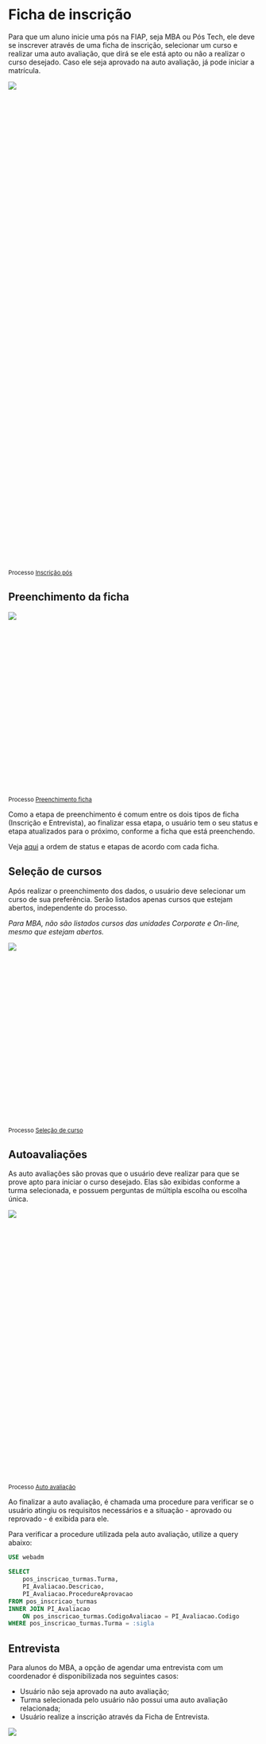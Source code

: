 # Ficha de inscrição

Para que um aluno inicie uma pós na FIAP, seja MBA ou Pós Tech, ele deve se inscrever através de uma ficha de inscrição, selecionar
um curso e realizar uma auto avaliação, que dirá se ele está apto ou não a realizar o curso desejado. Caso ele seja aprovado na auto
avaliação, já pode iniciar a matrícula.

<div style="height:980px; overflow-x:scroll;">
    <img src="/processos/inscricao-pos/inscricao-pos.svg" style="max-width: initial;">
</div>
<sup> Processo <a href="http://conhecimento.fiap.com.br/processos/inscricao-pos/inscricao-pos/"> Inscrição pós </a> </sup>

## Preenchimento da ficha

<div style="height:370px; overflow-x:scroll;">
    <img src="/processos/inscricao-pos/preenchimento-ficha.svg" style="max-width: initial;">
</div>
<sup> Processo <a href="http://conhecimento.fiap.com.br/processos/inscricao-pos/preenchimento-ficha/"> Preenchimento ficha </a> </sup>

Como a etapa de preenchimento é comum entre os dois tipos de ficha (Inscrição e Entrevista), ao finalizar essa etapa, o usuário
tem o seu status e etapa atualizados para o próximo, conforme a ficha que está preenchendo.

Veja [aqui](http://conhecimento.fiap.com.br/fiap/pos/ficha-inscricao/#especificacoes-por-ficha) a ordem de status e etapas de acordo
com cada ficha.

## Seleção de cursos

Após realizar o preenchimento dos dados, o usuário deve selecionar um curso de sua preferência. Serão listados apenas cursos que estejam
abertos, independente do processo.

*Para MBA, não são listados cursos das unidades Corporate e On-line, mesmo que estejam abertos.*

<div style="height:370px; overflow-x:scroll;">
    <img src="/processos/inscricao-pos/selecao-curso.svg" style="max-width: initial;">
</div>
<sup> Processo <a href="http://conhecimento.fiap.com.br/processos/inscricao-pos/selecao-curso/"> Seleção de curso </a> </sup>

## Autoavaliações

As auto avaliações são provas que o usuário deve realizar para que se prove apto para iniciar o curso desejado. Elas são exibidas conforme
a turma selecionada, e possuem perguntas de múltipla escolha ou escolha única.

<div style="height:550px; overflow-x:scroll;">
    <img src="/processos/inscricao-pos/auto-avaliacao.svg" style="max-width: initial;">
</div>
<sup> Processo <a href="http://conhecimento.fiap.com.br/processos/inscricao-pos/auto-avaliacao/"> Auto avaliação </a> </sup>

Ao finalizar a auto avaliação, é chamada uma procedure para verificar se o usuário atingiu os requisitos necessários e a situação - aprovado
ou reprovado - é exibida para ele.

Para verificar a procedure utilizada pela auto avaliação, utilize a query abaixo:

```sql
USE webadm

SELECT
    pos_inscricao_turmas.Turma,
    PI_Avaliacao.Descricao,
    PI_Avaliacao.ProcedureAprovacao
FROM pos_inscricao_turmas
INNER JOIN PI_Avaliacao
    ON pos_inscricao_turmas.CodigoAvaliacao = PI_Avaliacao.Codigo
WHERE pos_inscricao_turmas.Turma = :sigla

```

## Entrevista

Para alunos do MBA, a opção de agendar uma entrevista com um coordenador é disponibilizada nos seguintes casos:

- Usuário não seja aprovado na auto avaliação;
- Turma selecionada pelo usuário não possui uma auto avaliação relacionada;
- Usuário realize a inscrição através da Ficha de Entrevista.

<div style="height:460px; overflow-x:scroll;">
    <img src="/processos/inscricao-pos/entrevista.svg" style="max-width: initial;">
</div>
<sup> Processo <a href="http://conhecimento.fiap.com.br/processos/inscricao-pos/entrevista/"> Entrevista </a> </sup>

Exemplo de chamada da procedure que lista os horários.

```sql
USE site_fiap

-- Caso deseje listar horários para usuários que realizaram a inscrição
-- através da ficha de entrevista, informe codigoCurso = -1

EXEC [dbo].[spHorariosEntrevista]
@CodigoCursoInscricao = :codigoCurso,
@Unidade = 'on-line'

```

*São listados apenas horários on-line de hoje + 2 dias até hoje + 35 dias. Ou seja, caso hoje seja dia 14/09, serão listados horários
do dia 16/09 até o dia 19/10.*

Caso o usuário não compareça no dia e horários marcados na entrevista, o status dele será alterado para 17 (pendente) pelo Job
**[Pós-Graduação] Volta entrevistas on-line que não aconteceram, para liberar reagendamento**. Este job roda diariamente no SQL Server e,
ao alterar o status, permite que ele reagende a entrevista ou refaça a auto avaliação caso deseje.

## Especificações por ficha

Cada tipo de ficha possui etapas e status específicos por quais um usuário irá passar até completá-la. Esses status e etapas servem para
localizar o usuário dentro da ficha e identificar quais ações ele pode - ou não - realizar, sempre seguindo a ordem.

Exemplo: Um usuário que está na Ficha de Inscrição do MBA, não pode realizar uma entrevista antes de realizar a auto avaliação, porém,
se esse mesmo usuário está na Ficha de Entrevista, essa ação é válida.

_A etapa e o status de um usuário pode ser consultado na tabela PI_InscricaoProcesso._

###Ficha de Entrevista MBA
**Ordem dos status**

- 28 - Pré inscrição
- 24 - Ficha incompleta
- 17 e 7 - Pendente e Entrevista

**Ordem das etapas**

- 1 - Ficha de inscrição
- 5 - Entrevista

###Ficha de Inscrição MBA
**Ordem dos status**

- 28 - Pré inscrição
- 24 - Ficha incompleta
- 37 - Avaliação
- 4 e 3 - Aprovado e Reprovado
- 17 e 7 - Pendente e Entrevista

**Ordem das etapas**

- 1 - Ficha de inscrição
- 2 - Seleção de curso
- 3 - Avaliação
- 4 - Matrícula
- 5 - Entrevista

###Ficha de Inscrição Pós Tech
**Ordem dos status**

- 28 - Pré inscrição
- 24 - Ficha incompleta
- 37 - Avaliação
- 4 e 3 - Aprovado e Reprovado
- 17 e 7 - Pendente e Entrevista

**Ordem das etapas**

- 1 - Ficha de inscrição
- 2 - Seleção de curso
- 3 - Avaliação
- 4 - Matrícula
- 6 - Contato

## Excluir testes realizados nos sistemas Ficha de Inscrição e Matrícula de MBA e Pós Tech

```sql
USE WebAdm
GO

DISABLE TRIGGER ALL 
ON PI_AgendaEntrevista
GO

DECLARE @TabelaInscricaoProcessoDeletar 
TABLE (CodigoInscricaoProcesso INT);

DECLARE @TabelaInscricaoDeletar 
TABLE (CodigoInscricao INT);

BEGIN TRY

	BEGIN TRANSACTION
	
	INSERT INTO @TabelaInscricaoProcessoDeletar 
		(CodigoInscricaoProcesso) 
	SELECT 
		Codigo 
	FROM 
		PI_InscricaoProcesso 
	WHERE 
		Codigo IN 
		(
			219278, 219280, 219281, 219282, 219283, 219284, 
			219285, 219286, 219287, 219290, 219291, 219292, 
			219293, 219311, 219324, 219325, 219329, 219331, 
			219333, 219335, 219336, 219339, 219340, 219342, 
			219343, 219344, 219346, 219348, 219349, 219350, 
			219351, 219354, 219355, 219357, 219358, 219361
		);
	
	DELETE 
		PI_AgendaEntrevistaIntegracaoMicrosoftTeams 
	WHERE 
		CodigoAgendaEntrevista IN 
		(
			SELECT 
				Codigo
			FROM 
				PI_AgendaEntrevista 
			WHERE 
				codigoInscricaoProcesso IN 
				(
					SELECT 
						CodigoInscricaoProcesso 
					FROM 
						@TabelaInscricaoProcessoDeletar
				)
		);

	DELETE 
		PI_AgendaEntrevista 
	WHERE 
		codigoInscricaoProcesso IN 
		(
			SELECT 
				CodigoInscricaoProcesso 
			FROM 
				@TabelaInscricaoProcessoDeletar
		);

	DELETE 
		PI_HistoricoInscricaoProcesso 
	WHERE 
		codigoInscricaoProcesso IN 
		(
			SELECT 
				CodigoInscricaoProcesso 
			FROM 
				@TabelaInscricaoProcessoDeletar
		);

	DELETE 
		PI_CursoEscolha 
	WHERE 
		codigoInscricaoProcesso IN 
		(
			SELECT 
				CodigoInscricaoProcesso 
			FROM 
				@TabelaInscricaoProcessoDeletar
		);

	DELETE 
		PI_AvaliacaoTentativaResposta 
	WHERE 
		CodigoAvaliacaoTentativa IN 
		(
			SELECT 
				Codigo 
			FROM 
				PI_AvaliacaoTentativa 
			WHERE 
				CodigoInscricaoProcesso IN 
				(
					SELECT 
						CodigoInscricaoProcesso 
					FROM 
						@TabelaInscricaoProcessoDeletar
				)
		);

	DELETE 
		PI_AvaliacaoTentativa 
	WHERE 
		CodigoInscricaoProcesso IN 
		(
			SELECT 
				CodigoInscricaoProcesso 
			FROM 
				@TabelaInscricaoProcessoDeletar
		);

	DELETE 
		PI_ContratoAntesConfirmacao 
	WHERE 
		CodigoInscricaoProcesso IN 
		(
			SELECT 
				CodigoInscricaoProcesso 
			FROM 
				@TabelaInscricaoProcessoDeletar
		);

	DELETE 
		PI_EscolhaMidia 
	WHERE 
		CodigoInscricaoProcesso IN 
		(
			SELECT 
				CodigoInscricaoProcesso 
			FROM 
				@TabelaInscricaoProcessoDeletar
		);

	DELETE 
		IntegracaoBraspag 
	WHERE 
		CodigoInscricaoProcesso IN 
		(
			SELECT 
				CodigoInscricaoProcesso 
			FROM 
				@TabelaInscricaoProcessoDeletar
		);

	DELETE 
		PI_ControleEnvioEmailMBA 
	WHERE 
		CodigoInscricaoProcesso IN 
		(
			SELECT 
				CodigoInscricaoProcesso 
			FROM 
				@TabelaInscricaoProcessoDeletar
		);

	DELETE 
		PI_ControleEnvioEmailPosTech 
	WHERE 
		CodigoInscricaoProcesso IN 
		(
			SELECT 
				CodigoInscricaoProcesso 
			FROM 
				@TabelaInscricaoProcessoDeletar
		);

	DELETE 
		BaseEducacional..CDDocumentoDigital 
	WHERE 
		Codigo IN 
		(
			SELECT 
				CodigoDocumentoDigital 
			FROM 
				pos_inscricao_contrato 
			WHERE 
				codigoInscricaoProcesso IN 
				(
					SELECT 
						CodigoInscricaoProcesso 
					FROM 
						@TabelaInscricaoProcessoDeletar
				) 
				AND CodigoDocumentoDigital IS NOT NULL 
			UNION
			SELECT 
				CodigoDocumentoDigitalAditivoContrato 
			FROM 
				pos_inscricao_contrato 
			WHERE 
				codigoInscricaoProcesso IN 
				(
					SELECT 
						CodigoInscricaoProcesso 
					FROM 
						@TabelaInscricaoProcessoDeletar
				) 
				AND CodigoDocumentoDigitalAditivoContrato IS NOT NULL 
			UNION
			SELECT 
				CodigoDocumentoDigitalAditivoModuloInternacional 
			FROM 
				pos_inscricao_contrato 
			WHERE 
				codigoInscricaoProcesso IN 
				(
					SELECT 
						CodigoInscricaoProcesso 
					FROM 
						@TabelaInscricaoProcessoDeletar
				) 
				AND CodigoDocumentoDigitalAditivoModuloInternacional IS NOT NULL 
			UNION
			SELECT 
				CodigoDocumentoDigitalAditivoShift 
			FROM 
				pos_inscricao_contrato 
			WHERE 
				codigoInscricaoProcesso IN 
				(
					SELECT 
						CodigoInscricaoProcesso 
					FROM 
						@TabelaInscricaoProcessoDeletar
				) 
				AND CodigoDocumentoDigitalAditivoShift IS NOT NULL 
			UNION
			SELECT 
				CodigoDocumentoDigitalRequerimento 
			FROM 
				pos_inscricao_contrato 
			WHERE 
				codigoInscricaoProcesso IN 
				(
					SELECT 
						CodigoInscricaoProcesso 
					FROM 
						@TabelaInscricaoProcessoDeletar
				) 
				AND CodigoDocumentoDigitalRequerimento IS NOT NULL 
			UNION
			SELECT 
				CodigoDocumentoDigital 
			FROM 
				pos_inscricao_contrato_cancelamento 
			WHERE 
				codigoInscricaoProcesso IN 
				(
					SELECT 
						CodigoInscricaoProcesso 
					FROM 
						@TabelaInscricaoProcessoDeletar
				) 
				AND CodigoDocumentoDigital IS NOT NULL 
			UNION
			SELECT 
				CodigoDocumentoDigitalAditivoContrato 
			FROM 
				pos_inscricao_contrato_cancelamento 
			WHERE 
				codigoInscricaoProcesso IN 
				(
					SELECT 
						CodigoInscricaoProcesso 
					FROM 
						@TabelaInscricaoProcessoDeletar
				) 
				AND CodigoDocumentoDigitalAditivoContrato IS NOT NULL 
			UNION
			SELECT 
				CodigoDocumentoDigitalAditivoModuloInternacional 
			FROM 
				pos_inscricao_contrato_cancelamento 
			WHERE 
				codigoInscricaoProcesso IN 
				(
					SELECT 
						CodigoInscricaoProcesso 
					FROM 
						@TabelaInscricaoProcessoDeletar
				) 
				AND CodigoDocumentoDigitalAditivoModuloInternacional IS NOT NULL 
			UNION
			SELECT 
				CodigoDocumentoDigitalAditivoShift 
			FROM 
				pos_inscricao_contrato_cancelamento 
			WHERE 
				codigoInscricaoProcesso IN 
				(
					SELECT 
						CodigoInscricaoProcesso 
					FROM 
						@TabelaInscricaoProcessoDeletar
				) 
				AND CodigoDocumentoDigitalAditivoShift IS NOT NULL 
			UNION
			SELECT 
				CodigoDocumentoDigitalRequerimento 
			FROM 
				pos_inscricao_contrato_cancelamento 
			WHERE 
				codigoInscricaoProcesso IN 
				(
					SELECT 
						CodigoInscricaoProcesso 
					FROM 
						@TabelaInscricaoProcessoDeletar
				) 
				AND CodigoDocumentoDigitalRequerimento IS NOT NULL
		);

	DELETE 
		ADControleDocumento 
	WHERE 
		RM IN 
		(
			SELECT 
				RM 
			FROM 
				pos_inscricao_contrato_cancelamento 
			WHERE 
				codigoInscricaoProcesso IN 
				(
					SELECT 
						CodigoInscricaoProcesso 
					FROM 
						@TabelaInscricaoProcessoDeletar
				)
		);

	DELETE 
		ADControleDocumento 
	WHERE 
		RM IN 
		(
			SELECT 
				RM 
			FROM 
				pos_inscricao_contrato 
			WHERE 
				codigoInscricaoProcesso IN 
				(
					SELECT 
						CodigoInscricaoProcesso 
					FROM 
						@TabelaInscricaoProcessoDeletar
				)
		);

	DELETE 
		BaseEducacional..FNBolsaDebitos 
	WHERE 
		CodigoBolsa IN 
		(
			SELECT 
				Codigo 
			FROM 
				BaseEducacional..FNBolsa 
			WHERE 
				RM IN 
				(
					SELECT 
						RM 
					FROM 
						pos_inscricao_contrato 
					WHERE 
						codigoInscricaoProcesso IN 
						(
							SELECT 
								CodigoInscricaoProcesso 
							FROM 
								@TabelaInscricaoProcessoDeletar
						)
				)
		);

	DELETE 
		BaseEducacional..FNBolsa 
	WHERE 
		RM IN 
		(
			SELECT 
				RM 
			FROM 
				pos_inscricao_contrato 
			WHERE 
				codigoInscricaoProcesso IN 
				(
					SELECT 
						CodigoInscricaoProcesso 
					FROM 
						@TabelaInscricaoProcessoDeletar
				)
		);

	DELETE 
		BaseEducacional..FNBolsaAplicada 
	WHERE 
		CodigoDebito IN 
		(
			SELECT 
				Codigo 
			FROM 
				BaseEducacional..FNDebitos 
			WHERE 
				RM IN 
				(
					SELECT 
						RM 
					FROM 
						pos_inscricao_contrato 
					WHERE 
						codigoInscricaoProcesso IN 
						(
							SELECT 
								CodigoInscricaoProcesso 
							FROM 
								@TabelaInscricaoProcessoDeletar
						)
				)
		);

	DELETE 
		BaseEducacional..CBDebitosAtrasados 
	WHERE 
		CodigoFNDebitos IN 
		(
			SELECT 
				Codigo 
			FROM 
				BaseEducacional..FNDebitos 
			WHERE 
				RM IN 
				(
					SELECT 
						RM 
					FROM 
						pos_inscricao_contrato 
					WHERE 
						codigoInscricaoProcesso IN 
						(
							SELECT 
								CodigoInscricaoProcesso 
							FROM 
								@TabelaInscricaoProcessoDeletar
						)
				)
		);

	DELETE 
		BaseEducacional..FNDebitos 
	WHERE 
		RM IN 
		(
			SELECT 
				RM 
			FROM 
				pos_inscricao_contrato 
			WHERE 
				codigoInscricaoProcesso IN 
				(
					SELECT 
						CodigoInscricaoProcesso 
					FROM 
						@TabelaInscricaoProcessoDeletar
				)
		);

	DELETE 
		pos_inscricao_contrato 
	WHERE 
		codigoInscricaoProcesso IN 
		(
			SELECT 
				CodigoInscricaoProcesso 
			FROM 
				@TabelaInscricaoProcessoDeletar
		);

	DELETE 
		BaseEducacional..FNBolsaDebitos 
	WHERE 
		CodigoBolsa IN 
		(
			SELECT 
				Codigo 
			FROM 
				BaseEducacional..FNBolsa 
			WHERE 
				RM IN 
				(
					SELECT 
						RM 
					FROM 
						pos_inscricao_contrato_cancelamento 
					WHERE 
						codigoInscricaoProcesso IN 
						(
							SELECT 
								CodigoInscricaoProcesso 
							FROM 
								@TabelaInscricaoProcessoDeletar
						)
				)
		);

	DELETE 
		BaseEducacional..FNBolsa 
	WHERE 
		RM IN 
		(
			SELECT 
				RM 
			FROM 
				pos_inscricao_contrato_cancelamento 
			WHERE 
				codigoInscricaoProcesso IN 
				(
					SELECT 
						CodigoInscricaoProcesso 
					FROM 
						@TabelaInscricaoProcessoDeletar
				)
		);

	DELETE 
		BaseEducacional..FNBolsaAplicada 
	WHERE 
		CodigoDebito IN 
		(
			SELECT 
				Codigo 
			FROM 
				BaseEducacional..FNDebitos 
			WHERE 
				RM IN 
				(
					SELECT 
						RM 
					FROM 
						pos_inscricao_contrato_cancelamento 
					WHERE 
						codigoInscricaoProcesso IN 
						(
							SELECT 
								CodigoInscricaoProcesso 
							FROM 
								@TabelaInscricaoProcessoDeletar
						)
				)
		);

	DELETE 
		BaseEducacional..CBDebitosAtrasados 
	WHERE 
		CodigoFNDebitos IN 
		(
			SELECT 
				Codigo 
			FROM 
				BaseEducacional..FNDebitos 
			WHERE 
				RM IN 
				(
					SELECT 
						RM 
					FROM 
						pos_inscricao_contrato_cancelamento 
					WHERE 
						codigoInscricaoProcesso IN 
						(
							SELECT 
								CodigoInscricaoProcesso 
							FROM 
								@TabelaInscricaoProcessoDeletar
						)
				)
		);
		
	DELETE 
		BaseEducacional..FNDebitos 
	WHERE 
		RM IN 
		(
			SELECT 
				RM 
			FROM 
				pos_inscricao_contrato_cancelamento 
			WHERE 
				codigoInscricaoProcesso IN 
				(
					SELECT 
						CodigoInscricaoProcesso 
					FROM 
						@TabelaInscricaoProcessoDeletar
				)
		);

	DELETE 
		pos_inscricao_contrato_cancelamento 
	WHERE 
		codigoInscricaoProcesso IN 
		(
			SELECT 
				CodigoInscricaoProcesso 
			FROM 
				@TabelaInscricaoProcessoDeletar
		);

	
	INSERT INTO @TabelaInscricaoDeletar 
		(CodigoInscricao) 
	SELECT 
		PI_InscricaoProcesso.codigoInscricao 
	FROM 
		PI_InscricaoProcesso 
	WHERE 
		Codigo IN 
		(
			SELECT 
				CodigoInscricaoProcesso 
			FROM 
				@TabelaInscricaoProcessoDeletar
		) 
		AND NOT EXISTS
		(
			SELECT 
				* 
			FROM 
				PI_InscricaoProcesso AS PI_InscricaoProcesso2 
			WHERE 
				PI_InscricaoProcesso2.codigoProcesso <> PI_InscricaoProcesso.codigoProcesso 
				AND PI_InscricaoProcesso2.codigoInscricao = PI_InscricaoProcesso.codigoInscricao
		);

	DELETE 
		PI_OrigemInscricaoMatricula 
	WHERE 
		codigoInscricaoProcesso IN 
		(
			SELECT 
				CodigoInscricaoProcesso 
			FROM 
				@TabelaInscricaoProcessoDeletar
		)

	DELETE 
		PI_InscricaoProcesso 
	WHERE 
		Codigo IN 
		(
			SELECT 
				CodigoInscricaoProcesso 
			FROM 
				@TabelaInscricaoProcessoDeletar
		);

	DELETE 
		PI_Cadastro 
	WHERE 
		codigoInscricao IN 
		(
			SELECT 
				CodigoInscricao 
			FROM 
				@TabelaInscricaoDeletar
		);

	DELETE 
		Pos_Inscricao_New 
	WHERE 
		Codigo IN 
		(
			SELECT 
				CodigoInscricao 
			FROM 
				@TabelaInscricaoDeletar
		);

	COMMIT TRANSACTION

END TRY
BEGIN CATCH
	SELECT
		ERROR_LINE() AS 'LINE',
		ERROR_MESSAGE() AS 'MESSAGE',
		ERROR_NUMBER() AS 'NUMBER',
		ERROR_PROCEDURE() AS 'PROCEDURE',
		ERROR_SEVERITY() AS 'SEVERITY',
		ERROR_STATE() AS 'STATE';

	ROLLBACK TRANSACTION
END CATCH
GO

ENABLE TRIGGER ALL 
ON PI_AgendaEntrevista;
```
